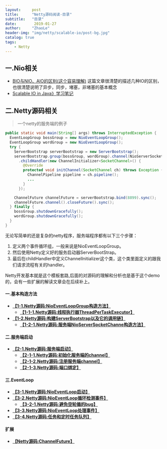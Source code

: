 ```yaml
---
layout:     post
title:      "Netty源码阅读-目录"
subtitle:   "目录"
date:        2019-01-27
author:     "ZhaoLe"
header-img: "img/netty/scalable-io/post-bg.jpg"
catalog: true
tags:
    - Netty
---
```



## 一.Nio相关
* [BIO与NIO、AIO的区别(这个容易理解)](https://blog.csdn.net/skiof007/article/details/52873421) 
这篇文章很清楚的描述几种IO的区别，也很清楚说明了异步，同步，堵塞，非堵塞的基本概念
* [Scalable IO in Java》学习笔记](http://jinlipool.com/2018/12/29/scalable-io-in-java)

## 二.Netty源码相关

> 一个netty的服务端的例子

```java
public static void main(String[] args) throws InterruptedException {
  EventLoopGroup bossGroup = new NioEventLoopGroup();
  EventLoopGroup wordGroup = new NioEventLoopGroup();
  try {
    ServerBootstrap serverBootstrap = new ServerBootstrap();
    serverBootstrap.group(bossGroup, wordGroup).channel(NioServerSocketChannel.class)
      .childHandler(new ChannelInitializer<SocketChannel>() {
        @Override
        protected void initChannel(SocketChannel ch) throws Exception {
          ChannelPipeline pipeline = ch.pipeline();
          ...
        }
      });

    ChannelFuture channelFuture = serverBootstrap.bind(8899).sync();
    channelFuture.channel().closeFuture().sync();
  } finally {
    bossGroup.shutdownGracefully();
    wordGroup.shutdownGracefully();
  }
}
```
无论写简单的还是复杂的netty程序，服务端程序都有以下三个步骤：
1. 定义两个事件循环组，一般来说是NioEventLoopGroup。
2. 然后使用Netty定义好的服务启动器ServerBootStrap。
3. 最后在childHandler中定义ChannelInitializer这个类，这个类里面定义的跟我们请求流程有关的handler。

Netty开发基本就是这个模板套路,后面的对源码的理解和分析也是基于这个demo的，会有一些扩展的解读文章会在后续补上。


#### 一.基本构造方法
* **[【1-1.Netty源码:NioEventLoopGroup构造方法】](http://jinlipool.com/2019/01/27/netty-1-1-NioEventLoopGroup-construct/)**
  * **[【1-1-1.Netty源码:线程执行器ThreadPerTaskExecutor】](http://jinlipool.com/2019/01/27/netty-1-1-1-ThreadPerTaskExecutor/)**
* **[【1-2.Netty源码:构建ServerBootstrap以及它的调用链】](http://jinlipool.com/2019/01/27/netty-1-2-ServerBootstrap-construct/)**
  * **[【1-2-1.Netty源码:服务端NioServerSocketChanne构造方法】](http://jinlipool.com/2019/01/27/netty-1-2-1-NioServerSocketChannel-construct/)**

#### 二.服务端启动
* **[【2-1.Netty源码:服务端启动】](http://jinlipool.com/2019/01/29/netty-2-1-ServerStart/)**
  * **[【2-1-1.Netty源码:初始化服务端的channel】](http://jinlipool.com/2019/01/29/netty-2-1-1-server-channel-initialization/)**
  * **[【2-1-2.Netty源码:注册服务端channel】](http://jinlipool.com/2019/01/29/netty-2-1-2-server-channel-register/)**
  * **[【2-1-3.Netty源码:端口绑定】](http://jinlipool.com/2019/01/29/netty-2-1-3-server-socket-bind/)**

#### 三.EventLoop
* **[【3-1.Netty源码:NioEventLoop启动】](http://jinlipool.com/2019/01/30/netty-3-1-evetloop-start/)**
* **[【3-2.Netty源码:NioEventLoop循环检测事件】](http://jinlipool.com/2019/01/30/netty-3-2-evetloop-event-detection/)**
  * **[【3-2-1.Netty源码:避免空轮循的bug】](http://jinlipool.com/2019/01/31/netty-3-2-1-avoid-epoll-bug)**
* **[【3-3.Netty源码:NioEventLoop处理事件】](http://jinlipool.com/2019/01/30/netty-3-3-handle-event/)**
* **[【3-4.Netty源码:任务和定时任务队列】](http://jinlipool.com/2019/01/30/netty-3-4-task.md/)**

#### 扩展
  * **[【Netty源码:ChannelFuture】](http://jinlipool.com/2019/01/28/netty-extend-1-ChannelFuture/)**